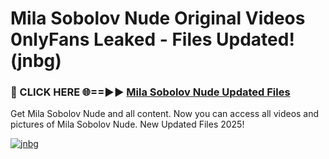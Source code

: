 # Mila Sobolov Nude Original Videos 0nlyFans Leaked - Files Updated! (jnbg)

<h3>🔴 CLICK HERE 🌐==►► <a href="https://tinyurl.com/yc6ubb5a" rel="nofollow">Mila Sobolov Nude Updated Files</a></h3>

Get Mila Sobolov Nude and all content. Now you can access all videos and pictures of Mila Sobolov Nude. New Updated Files 2025!

[![jnbg](https://i.imgur.com/7eu0CRL.gif)](https://tinyurl.com/yc6ubb5a)
